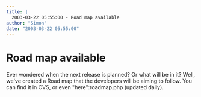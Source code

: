 ```yaml
---
title: |
  2003-03-22 05:55:00 - Road map available
author: "Simon"
date: "2003-03-22 05:55:00"
---
```


# Road map available

Ever wondered when the next release is planned? Or what will be in it?
Well, we've created a Road map that the developers will be aiming to
follow. You can find it in CVS, or even "here":roadmap.php
(updated daily).



